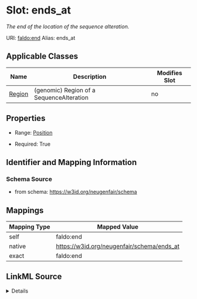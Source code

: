 

# Slot: ends_at 


_The end of the location of the sequence alteration._





URI: [faldo:end](http://biohackathon.org/resource/faldo#end)
Alias: ends_at

<!-- no inheritance hierarchy -->





## Applicable Classes

| Name | Description | Modifies Slot |
| --- | --- | --- |
| [Region](Region.md) | (genomic) Region of a SequenceAlteration |  no  |






## Properties

* Range: [Position](Position.md)

* Required: True




## Identifier and Mapping Information






### Schema Source


* from schema: https://w3id.org/neugenfair/schema




## Mappings

| Mapping Type | Mapped Value |
| ---  | ---  |
| self | faldo:end |
| native | https://w3id.org/neugenfair/schema/ends_at |
| exact | faldo:end |




## LinkML Source

<details>
```yaml
name: ends_at
description: The end of the location of the sequence alteration.
from_schema: https://w3id.org/neugenfair/schema
exact_mappings:
- faldo:end
rank: 1000
domain: Region
slot_uri: faldo:end
alias: ends_at
domain_of:
- Region
range: Position
required: true

```
</details>